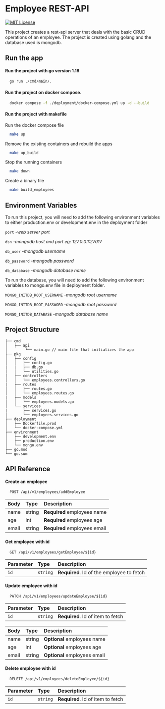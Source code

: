 # Employee REST-API
[![MIT License](https://img.shields.io/badge/License-MIT-green.svg)](https://choosealicense.com/licenses/mit/)

This project creates a rest-api server that deals with the basic CRUD operations of an
employee. The project is created using golang and the database used is mongodb.

## Run the app

#### Run the project with go version 1.18

```bash
  go run ./cmd/main/. 
```
#### Run the project on docker compose.
```bash
  docker compose -f ./deployment/docker-compose.yml up -d --build
```
#### Run the project with makefile
Run the docker compose file
```bash
  make up
```
Remove the existing containers and rebuild the apps
```bash
  make up_build
```
Stop the running containers
```bash
  make down
```
Create a binary file
```bash
  make build_employees
```

## Environment Variables

To run this project, you will need to add the following environment variables to
either production.env or development.env in the deployment folder

`port` *-web server port*

`dsn` *-mongodb host and port eg: 127.0.0.1:27017*

`db_user` *-mongodb username*

`db_password` *-mongodb password*

`db_database` *-mongodb database name*

To run the database, you will need to add the following environment variables to
mongo.env file in deployment folder.

`MONGO_INITDB_ROOT_USERNAME` *-mongodb root username*

`MONGO_INITDB_ROOT_PASSWORD` *-mongodb root password*

`MONGO_INITDB_DATABASE` *-mongodb database name*

## Project Structure
```
├── cmd
│   ├── api
│        └── main.go // main file that initializes the app
├── pkg 
│   ├── config   
│   │   ├── config.go
|   |   ├── db.go  
│   │   └── utilities.go
|   ├── controllers
│   │   └── employees.controllers.go
|   ├── routes
│   │   ├── routes.go
│   │   └── employees.routes.go 
|   ├── models
│   │   └── employees.models.go  
│   └── services
|       ├── services.go  
│       └── employees.services.go
├── deployment
│   ├── Dockerfile.prod
│   └── docker-compose.yml
├── environment
│   ├── development.env
│   ├── production.env
│   └── mongo.env
├── go.mod
└── go.sum
```


## API Reference

#### Create an employee

```http
  POST /api/v1/employees/addEmployee
```

| Body      | Type   | Description                 |
| :-------- | :----- | :-------------------------- |
| name      | string | **Required** employees name |
| age       | int    | **Required** employees age  |
| email     | string | **Required** employees email|

#### Get employee with id

```http
  GET /api/v1/employees/getEmployee/${id}
```

| Parameter | Type     | Description                          |
| :-------- | :------- | :----------------------------------- |
| `id` | `string` | **Required**. Id of the employee to fetch |

#### Update employee with id

```http
  PATCH /api/v1/employees/updateEmployee/${id}
```

| Parameter | Type     | Description                       |
| :-------- | :------- | :-------------------------------- |
| `id`      | `string` | **Required**. Id of item to fetch |

| Body      | Type   | Description                 |
| :-------- | :----- | :-------------------------- |
| name      | string | **Optional** employees name |
| age       | int    | **Optional** employees age  |
| email     | string | **Optional** employees email|

#### Delete employee with id

```http
  DELETE /api/v1/employees/deleteEmployee/${id}
```

| Parameter | Type     | Description                       |
| :-------- | :------- | :-------------------------------- |
| `id`      | `string` | **Required**. Id of item to fetch |


